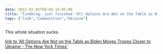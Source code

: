```yaml
---
date: 2022-02-05T08:04:14-05:00
title: "linkblog: just finished 'All Options Are Not on the Table as Biden Moves Troops Closer to Ukraine - The New York Times'"
tags: ["link","Communities","Ukraine"]
---
```

This whole situation sucks.
 
[link to 'All Options Are Not on the Table as Biden Moves Troops Closer to Ukraine - The New York Times'](https://www.nytimes.com/2022/02/05/us/politics/biden-ukraine-russia-war.html)
